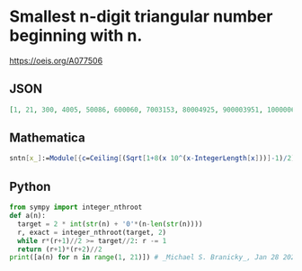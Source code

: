 # Smallest n\-digit triangular number beginning with n\.
https://oeis.org/A077506
## JSON
```JSON
[1, 21, 300, 4005, 50086, 600060, 7003153, 80004925, 900003951, 1000006281, 11000078650, 120000270151, 1300001532378, 14000004645256, 150000007349286, 1600000000287153, 17000000065300605, 180000000300000000, 1900000001049159015, 20000000001032428860]
```
## Mathematica
```Mathematica
sntn[x_]:=Module[{c=Ceiling[(Sqrt[1+8(x 10^(x-IntegerLength[x]))]-1)/2]},(c(c+1))/2]; Array[sntn,30] (* _Harvey P. Dale_, May 10 2021 *)
```
## Python
```Python
from sympy import integer_nthroot
def a(n):
  target = 2 * int(str(n) + '0'*(n-len(str(n))))
  r, exact = integer_nthroot(target, 2)
  while r*(r+1)//2 >= target//2: r -= 1
  return (r+1)*(r+2)//2
print([a(n) for n in range(1, 21)]) # _Michael S. Branicky_, Jan 28 2021
```
